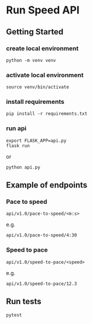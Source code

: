 

# Run Speed API


## Getting Started

### create local environment

```
python -m venv venv
```

### activate local environment

```
source venv/bin/activate
```

### install requirements

```
pip install -r requirements.txt
```

### run api

```
export FLASK_APP=api.py
flask run
```
or
```
python api.py
```

## Example of endpoints

### Pace to speed
```
api/v1.0/pace-to-speed/<m:s>
```
e.g.
```
api/v1.0/pace-to-speed/4:30
```

### Speed to pace
```
api/v1.0/speed-to-pace/<speed>
```
e.g.
```
api/v1.0/speed-to-pace/12.3
```
## Run tests
```
pytest
```